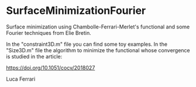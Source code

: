 # SurfaceMinimizationFourier
Surface minimization using Chambolle-Ferrari-Merlet's functional and some Fourier techniques from Elie Bretin.
 
 
In the "constraint3D.m" file you can find some toy examples.
In the "Size3D.m" file the algorithm to minimize the functional whose convergence is studied in the article:

https://doi.org/10.1051/cocv/2018027

Luca Ferrari
